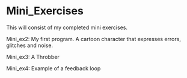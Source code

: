 # Mini_Exercises
This will consist of my completed mini exercises.

Mini_ex2: My first program. A cartoon character that expresses errors, glitches and noise. 

Mini_ex3: A Throbber

Mini_ex4: Example of a feedback loop
